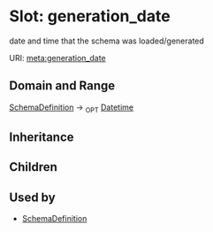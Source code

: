 # Slot: generation_date


date and time that the schema was loaded/generated

URI: [meta:generation_date](https://w3id.org/biolink/biolinkml/meta/generation_date)
## Domain and Range

[SchemaDefinition](SchemaDefinition.md) ->  <sub>OPT</sub> [Datetime](Datetime.md)
## Inheritance

## Children

## Used by

 * [SchemaDefinition](SchemaDefinition.md)
